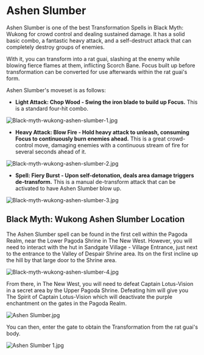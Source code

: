 # Ashen Slumber

Ashen Slumber is one of the best Transformation Spells in Black Myth: Wukong for crowd control and dealing sustained damage. It has a solid basic combo, a fantastic heavy attack, and a self-destruct attack that can completely destroy groups of enemies. 

With it, you can transform into a rat guai, slashing at the enemy while blowing fierce flames at them, inflicting Scorch Bane. Focus built up before transformation can be converted for use afterwards within the rat guai's form. 

Ashen Slumber's moveset is as follows: 

  * **Light Attack: Chop Wood - Swing the iron blade to build up Focus.** This is a standard four-hit combo.

![Black-myth-wukong-ashen-slumber-1.jpg](https://oyster.ignimgs.com/mediawiki/apis.ign.com/black-myth-wukong/6/65/Black-myth-wukong-ashen-slumber-1.jpg)

  * **Heavy Attack: Blow Fire - Hold heavy attack to unleash, consuming Focus to continuously burn enemies ahead.** This is a great crowd-control move, damaging enemies with a continuous stream of fire for several seconds ahead of it. 

![Black-myth-wukong-ashen-slumber-2.jpg](https://oyster.ignimgs.com/mediawiki/apis.ign.com/black-myth-wukong/a/af/Black-myth-wukong-ashen-slumber-2.jpg)

  * **Spell: Fiery Burst - Upon self-detonation, deals area damage triggers de-transform.** This is a manual de-transform attack that can be activated to have Ashen Slumber blow up.

![Black-myth-wukong-ashen-slumber-3.jpg](https://oyster.ignimgs.com/mediawiki/apis.ign.com/black-myth-wukong/a/a5/Black-myth-wukong-ashen-slumber-3.jpg)

## Black Myth: Wukong Ashen Slumber Location

The Ashen Slumber spell can be found in the first cell within the Pagoda Realm, near the Lower Pagoda Shrine in The New West. However, you will need to interact with the hut in Sandgate Village - Village Entrance, just next to the entrance to the Valley of Despair Shrine area. Its on the first incline up the hill by that large door to the Shrine area. 

![Black-myth-wukong-ashen-slumber-4.jpg](https://oyster.ignimgs.com/mediawiki/apis.ign.com/black-myth-wukong/9/96/Black-myth-wukong-ashen-slumber-4.jpg)

From there, in The New West, you will need to defeat Captain Lotus-Vision in a secret area by the Upper Pagoda Shrine. Defeating him will give you The Spirit of Captain Lotus-Vision which will deactivate the purple enchantment on the gates in the Pagoda Realm. 

![Ashen Slumber.jpg](https://oyster.ignimgs.com/mediawiki/apis.ign.com/black-myth-wukong/5/55/Ashen_Slumber.jpg)

You can then, enter the gate to obtain the Transformation from the rat guai's body. 

![Ashen Slumber 1.jpg](https://oyster.ignimgs.com/mediawiki/apis.ign.com/black-myth-wukong/0/0f/Ashen_Slumber_1.jpg)

